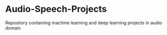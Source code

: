 # Audio-Speech-Projects
Repository containing machine learning and deep learning projects in audio domain
